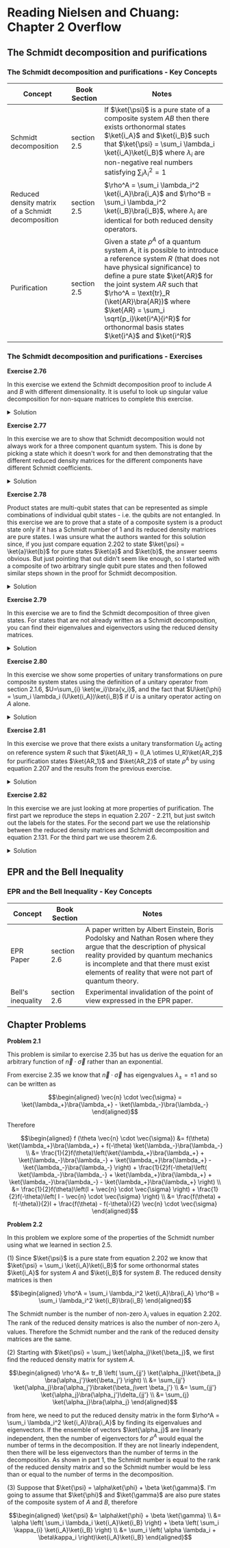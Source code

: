 # Reading Nielsen and Chuang: Chapter 2 Overflow

## The Schmidt decomposition and purifications

### The Schmidt decomposition and purifications - Key Concepts

| Concept                              | Book Section              | Notes                                                                                                  |
|--------------------------------------|---------------------------|--------------------------------------------------------------------------------------------------------|
| Schmidt decomposition                | section 2.5               | If $\ket{\psi}$ is a pure state of a composite system $AB$ then there exists orthonormal states $\ket{i_A}$ and $\ket{i_B}$ such that $\ket{\psi} = \sum_i \lambda_i \ket{i_A}\ket{i_B}$ where $\lambda_i$ are non-negative real numbers satisfying $\sum_i \lambda_i^2 = 1$ |
| Reduced density matrix of a Schmidt decomposition | section 2.5  | $\rho^A = \sum_i \lambda_i^2 \ket{i_A}\bra{i_A}$ and $\rho^B = \sum_i \lambda_i^2 \ket{i_B}\bra{i_B}$, where $\lambda_i$ are identical for both reduced density operators. |
| Purification                         | section 2.5               | Given a state $\rho^A$ of a quantum system $A$, it is possible to introduce a reference system $R$ (that does not have physical significance) to define a pure state $\ket{AR}$ for the joint system $AR$ such that $\rho^A = \text{tr}_R (\ket{AR}\bra{AR})$ where $\ket{AR} = \sum_i \sqrt{p_i}\ket{i^A}{i^R}$ for orthonormal basis states $\ket{i^A}$ and $\ket{i^R}$ |

### The Schmidt decomposition and purifications - Exercises

**Exercise 2.76**

In this exercise we extend the Schmidt decomposition proof to include $A$ and $B$ with different dimensionality. It is useful to look up singular value decomposition for non-square matrices to complete this exercise. 

<details>
<summary>Solution</summary>

For the case where systems $A$ has dimensions $m$ and $B$ has dimensions $n$ and $m \geq n$, let $\ket{j}$ and $\ket{k}$ be any fixed orthonormal bases for systems $A$ and $B$, respectively. Then $\ket{\psi}$ can be written as

$$\begin{aligned}
\ket{\psi} = \sum_{jk} a_{jk}\ket{j}\ket{k}
\end{aligned}$$

for some matrix $a$ of complex number $a_{jk}$. By the singular value decomposition, $a = u c v$, where $c$ is a $m \times n$ matrix defined by

$$\begin{aligned}
c = \begin{bmatrix} d \\\ 0 \end{bmatrix}
\end{aligned}$$

with $d$ as a $n \times n$ diagonal matrix with non-negative elements, $u$ is a unitary $m \times m$ matrix given by

$$\begin{aligned}
u = \begin{bmatrix} u' \\\ u'' \end{bmatrix}
\end{aligned}$$

 $u'$ is a $m \times n$ matrix, and $v$ is a unitary $n \times n$ matrix. Thus

$$\begin{aligned}
\ket{\psi} = \sum_{ijk} u_{ji}' d_{ii} v_{ik} \ket{j}\ket{k} 
\end{aligned}$$

Defining $\ket{i_A} = \sum_j u_{ji}'\ket{j}$, $\ket{i_B}=\sum_k v_{ik} \ket{k}$, and $\lambda_i = d_{ii}$ we get

$$\begin{aligned}
\ket{\psi} = \sum_{i=1}^n \lambda_i \ket{i_A}\ket{i_B}
\end{aligned}$$

A similar calculation can be done for $m \leq n$ with the results

$$\begin{aligned}
\ket{\psi} = \sum_{i=1}^m \lambda_i \ket{i_A}\ket{i_B}
\end{aligned}$$

Therefore,

$$\begin{aligned}
\ket{\psi} = \sum_{i=1}^{\min(m,n)} \lambda_i \ket{i_A}\ket{i_B}
\end{aligned}$$

</details>


**Exercise 2.77**

In this exercise we are to show that Schmidt decomposition would not always work for a three component quantum system. This is done by picking a state which it doesn't work for and then demonstrating that the different reduced density matrices for the different components have different Schmidt coefficients. 

<details>
<summary>Solution</summary>

Let $\ket{j}$, $\ket{k}$, and $\ket{l}$ be fixed orthonormal basis for systems $A$, $B$, and $C$ with an arbitrary three component quantum state given by $\ket{\psi} = \sum_{jkl} a_{jkl} \ket{j}\ket{k}\ket{l}$. 

I'm going to add $\ket{0}$ to a Bell state to see if this example is one that can't be written as 2.206. This is mostly just an educated guess after reading section 2.4.3 and section 2.5 and thinking about what the reduced density matrices will likely be for the different systems. Therefore, 

$$\begin{aligned}
\ket{\psi} = \frac{\ket{0}\ket{0}\ket{0} + \ket{1}\ket{1}\ket{0}}{\sqrt{2}}
\end{aligned}$$

We can write the density operator for this system as 

$$\begin{aligned}
\rho &= \ket{\psi}\bra{\psi} \\
&= \left( \frac{\ket{0}\ket{0}\ket{0} + \ket{1}\ket{1}\ket{0}}{\sqrt{2}} \right) \left( \frac{\bra{0}\bra{0}\bra{0} + \bra{1}\bra{1}\bra{0}}{\sqrt{2}} \right) \\
&= \frac{\ket{0}\ket{0}\ket{0}\bra{0}\bra{0}\bra{0} + \ket{0}\ket{0}\ket{0}\bra{1}\bra{1}\bra{0} + \ket{1}\ket{1}\ket{0}\bra{0}\bra{0}\bra{0} + \ket{1}\ket{1}\ket{0}\bra{1}\bra{1}\bra{0}}{2}
\end{aligned}$$

We know we that we can extract the reduced density operator for a system from a composite system density operator using equation 2.177 and so

$$\begin{aligned}
\rho^A &= \text{tr}_B(\text{tr}_C(\rho^{ABC}))\\
&= \text{tr}_B(\text{tr}_C(\frac{\ket{0}\ket{0}\ket{0}\bra{0}\bra{0}\bra{0} + \ket{0}\ket{0}\ket{0}\bra{1}\bra{1}\bra{0} + \ket{1}\ket{1}\ket{0}\bra{0}\bra{0}\bra{0} + \ket{1}\ket{1}\ket{0}\bra{1}\bra{1}\bra{0}}{2}))\\
&= \text{tr}_B(\frac{\ket{0}\ket{0}\bra{0}\bra{0} \braket{0 \vert 0}+ \ket{0}\ket{0}\bra{1}\bra{1}\braket{0 \vert 0} + \ket{1}\ket{1}\bra{0}\bra{0}\braket{0 \vert 0} + \ket{1}\ket{1}\bra{1}\bra{1}\braket{0 \vert 0}}{2}) \\
&= \text{tr}_B(\frac{\ket{0}\ket{0}\bra{0}\bra{0}+ \ket{0}\ket{0}\bra{1}\bra{1} + \ket{1}\ket{1}\bra{0}\bra{0} + \ket{1}\ket{1}\bra{1}\bra{1}}{2}) \\
&= \frac{\ket{0}\bra{0}\braket{0 \vert 0} + \ket{0}\bra{1}\braket{1 \vert 0} + \ket{1}\bra{0}\braket{0 \vert 1} + \ket{1}\bra{1}\braket{1 \vert 1}}{2} \\
&= \frac{\ket{0}\bra{0} + \ket{1}\bra{1}}{2} \\
\end{aligned}$$

$$\begin{aligned}
\rho^B &= \text{tr}_A(\text{tr}_C(\rho^{ABC}))\\
&= \text{tr}_A(\text{tr}_C(\frac{\ket{0}\ket{0}\ket{0}\bra{0}\bra{0}\bra{0} + \ket{0}\ket{0}\ket{0}\bra{1}\bra{1}\bra{0} + \ket{1}\ket{1}\ket{0}\bra{0}\bra{0}\bra{0} + \ket{1}\ket{1}\ket{0}\bra{1}\bra{1}\bra{0}}{2}))\\
&= \text{tr}_A(\frac{\ket{0}\ket{0}\bra{0}\bra{0} \braket{0 \vert 0}+ \ket{0}\ket{0}\bra{1}\bra{1}\braket{0 \vert 0} + \ket{1}\ket{1}\bra{0}\bra{0}\braket{0 \vert 0} + \ket{1}\ket{1}\bra{1}\bra{1}\braket{0 \vert 0}}{2}) \\
&= \text{tr}_A(\frac{\ket{0}\ket{0}\bra{0}\bra{0}+ \ket{0}\ket{0}\bra{1}\bra{1} + \ket{1}\ket{1}\bra{0}\bra{0} + \ket{1}\ket{1}\bra{1}\bra{1}}{2}) \\
&= \frac{\ket{0}\bra{0}\braket{0 \vert 0} + \ket{0}\bra{1}\braket{1 \vert 0} + \ket{1}\bra{0}\braket{0 \vert 1} + \ket{1}\bra{1}\braket{1 \vert 1}}{2} \\
&= \frac{\ket{0}\bra{0} + \ket{1}\bra{1}}{2} \\
\end{aligned}$$

$$\begin{aligned}
\rho^C &= \text{tr}_B(\text{tr}_A(\rho^{ABC}))\\
&= \text{tr}_B(\text{tr}_A(\frac{\ket{0}\ket{0}\ket{0}\bra{0}\bra{0}\bra{0} + \ket{0}\ket{0}\ket{0}\bra{1}\bra{1}\bra{0} + \ket{1}\ket{1}\ket{0}\bra{0}\bra{0}\bra{0} + \ket{1}\ket{1}\ket{0}\bra{1}\bra{1}\bra{0}}{2}))\\
&= \text{tr}_B(\frac{\ket{0}\ket{0}\bra{0}\bra{0}\braket{0 \vert 0} + \ket{0}\ket{0}\bra{1}\bra{0} \braket{1 \vert 0}  + \ket{1}\ket{0}\bra{0}\bra{0}\braket{0 \vert 1}  + \ket{1}\ket{0}\bra{1}\bra{0}\braket{1 \vert 1} }{2})\\
&= \text{tr}_B(\frac{\ket{0}\ket{0}\bra{0}\bra{0} + \ket{1}\ket{0}\bra{1}\bra{0}}{2})\\
&= \frac{\ket{0}\bra{0}\braket{0 \vert 0} + \ket{0}\bra{0}\braket{1 \vert 1}}{2}\\
&= \ket{0}\bra{0} \\
\end{aligned}$$

By Schmidt decomposition we should be able to write $\rho^A = \sum_i \lambda_i^2 \ket{i_A}\bra{i_A}$, $\rho^B = \sum_i \lambda_i^2 \ket{i_B}\bra{i_B}$, and $\rho^C = \sum_i \lambda_i^2 \ket{i_C}\bra{i_C}$ for some values of $\lambda_i^2$. For $\rho^A$ and $\rho^B$ there are two Schmidt coefficients that are both $\lambda_i^2 = \frac{1}{2}$. For $\rho^C$ the Schmidt coefficients are $\lambda_1^2 = 1$ and $\lambda_2^2 = 0$. Since these are not the same for all three components, we are unable to write the quantum states in the form given by equation 2.206.

</details>


**Exercise 2.78**

Product states are multi-qubit states that can be represented as simple combinations of individual qubit states - i.e. the qubits are not entangled. In this exercise we are to prove that a state of a composite system is a product state only if it has a Schmidt number of 1 and its reduced density matrices are pure states. I was unsure what the authors wanted for this solution since, if you just compare equation 2.202 to state $\ket{\psi} = \ket{a}\ket{b}$ for pure states $\ket{a}$ and $\ket{b}$, the answer seems obvious. But just pointing that out didn't seem like enough, so I started with a composite of two arbitrary single qubit pure states and then followed similar steps shown in the proof for Schmidt decomposition. 

<details>
<summary>Solution</summary>

For a composite system made from two single qubits with pure state unit vectors given by $\ket{a}$ and $\ket{b}$, $\ket{\psi}$ can be written as

$$\begin{aligned}
& \ket{a} &= a_0 \ket{0} + a_1 \ket{1} \\
& \ket{b} &= b_0 \ket{0} + b_1 \ket{1} \\
 \Rightarrow & \ket{\psi} &= \ket{a}\ket{b} \\
& &= \left(a_0 \ket{0} + a_1 \ket{1} \right) \left(b_0 \ket{0} + b_1 \ket{1}\right) \\
& &= a_0 b_0 \ket{0} \ket{0} + a_1 b_0 \ket{1} \ket{0} + a_0 b_1 \ket{0} \ket{1} + a_1 b_1 \ket{1} \ket{1} \\
& &= \sum_{jk} a_{jk}\ket{j}\ket{k}
\end{aligned}$$

Then matrix $a$ is 

$$\begin{aligned}
a = \begin{bmatrix} a_0b_0 & a_0b_1 \\\ a_1b_0 & a_1b_1 \end{bmatrix}
\end{aligned}$$


Performing singular value decomposition, we get

$$\begin{aligned}
\begin{bmatrix} a_0b_0 & a_0b_1 \\\ a_1b_0 & a_1b_1 \end{bmatrix} &= \begin{bmatrix} u_{11} & u_{12} \\\ u_{21} & u_{22} \end{bmatrix} \begin{bmatrix} \lambda_1 & 0 \\\ 0 & \lambda_2 \end{bmatrix} \begin{bmatrix} v_{11} & v_{12} \\\ v_{21} & v_{22} \end{bmatrix} \\
&= \begin{bmatrix} a_0 & a_1 \\\ a_1 & -a_0 \end{bmatrix} \begin{bmatrix} 1 & 0 \\\ 0 & 0 \end{bmatrix} \begin{bmatrix} b_0 & b_1 \\\ b_1 & -b_0 \end{bmatrix} \\
\end{aligned}$$

Therefore the Schmidt number is $1$, since there is only one non-zero $\lambda$ and the orthonormal states are 

$$\begin{aligned}
\ket{1_A} = \sum_j u_{j1}\ket{j} = a_0\ket{0} + a_1\ket{1} = \ket{a}\\
\ket{1_B} = \sum_k v_{1k}\ket{k} = b_0\ket{0} + b_1\ket{1} = \ket{b}
\end{aligned}$$

These are just the individual pure states that we started with. 

The the reduced density matrices are 

$$\begin{aligned}
\rho^A = \ket{a}\bra{a}\\
\rho^B = \ket{b}\bra{b}
\end{aligned}$$

You can further confirm that these are pure states by checking that $\text{tr}((\rho^A)^2) = \text{tr}((\rho^B)^2) = 1$, which I'll show below for $\rho^A$

$$\begin{aligned}
\text{tr}((\rho^A)^2) &= \text{tr}(\ket{a}\braket{a \vert a}\bra{a})\\
&= \text{tr}(\ket{a}\bra{a}) \\
&= \braket{a \vert a} \\
&= 1
\end{aligned}$$

Looking back at the singular value decomposition we can think about what things would look like if $\lambda_2$ was not $0$. The Schmidt number would then be $2$ and the Schmidt bases would be

$$\begin{aligned}
\ket{1_A} = \sum_j u_{j1}\ket{j} = a_0\ket{0} + a_1\ket{1}  \\
\ket{2_A} = \sum_j u_{j2}\ket{j} = a_1\ket{0} - a_0\ket{1} \\
\ket{1_B} = \sum_k v_{1k}\ket{k} = b_0\ket{0} + b_1\ket{1} \\
\ket{2_B} = \sum_k v_{2k}\ket{k} = b_1\ket{0} - b_0\ket{1}
\end{aligned}$$

The reduced density matrices now look like

$$\begin{aligned}
\rho^A = \lambda_1^2\ket{1_A}\bra{1_A} + \lambda_2^2\ket{2_A}\bra{2_A}\\
\rho^B = \lambda_1^2\ket{1_B}\bra{1_B} + \lambda_2^2\ket{2_B}\bra{2_B}\\
\end{aligned}$$

These are not pure states, which we can confirm this by showing $\text{tr}((\rho^A)^2) = \text{tr}((\rho^B)^2) < 1$

$$\begin{aligned}
\text{tr}((\rho^A)^2) &= \text{tr}(\lambda_1^4\ket{1_A}\braket{1_A \vert 1_A}\bra{1_A} + \lambda_1^2\lambda_2^2\ket{1_A}\braket{1_A \vert 2_A}\bra{2_A} + \lambda_1^2\lambda_2^2\ket{2_A}\braket{2_A \vert 1_A}\bra{1_A} + \lambda_2^4\ket{2_A}\braket{2_A \vert 2_A}\bra{2_A})\\
&= \text{tr}(\lambda_1^4\ket{1_A}\bra{1_A} + \lambda_2^4\ket{2_A}\bra{2_A}) \\
&= \lambda_1^4\braket{1_A \vert 1_A} + \lambda_2^4\braket{2_A \vert 2_A} \\
&= \lambda_1^4 + \lambda_2^4 < 1
\end{aligned}$$

The composite state made by these orthonormal states look like this

$$\begin{aligned}
\ket{\psi} &= \sum_i \lambda_i \ket{i_A}\ket{i_B} \\
&= \lambda_1\ket{1_A}\ket{1_B} + \lambda_2\ket{2_A}\ket{2_B} 
\end{aligned}$$

which is not a product state. 

</details>

**Exercise 2.79**

In this exercise we are to find the Schmidt decomposition of three given states. For states that are not already written as a Schmidt decomposition, you can find their eigenvalues and eigenvectors using the reduced density matrices. 

<details>
<summary>Solution</summary>

Let's look at the first given state

$$\begin{aligned}
\ket{\psi} &= \frac{\ket{00} + \ket{11}}{\sqrt{2}} \\
\end{aligned}$$

This state is already written as a Schmidt decomposition with $\lambda_1 = \lambda_2 = \frac{1}{\sqrt{2}}$, $\ket{1_A} = \ket{0}$, $\ket{2_A} = \ket{1}$, $\ket{1_B} = \ket{0}$, and $\ket{2_B} = \ket{1}$.


Moving on to the second state

$$\begin{aligned}
\ket{\psi} &= \frac{\ket{00} + \ket{01} + \ket{10} + \ket{11}}{2} \\
\end{aligned}$$

First let's calculate the reduced density matrix for $A$

$$\begin{aligned}
\rho^A &= \text{tr}_B \left(\left( \frac{\ket{00} + \ket{01} + \ket{10} + \ket{11}}{2} \right) \left( \frac{\bra{00} + \bra{01} + \bra{10} + \bra{11}}{2} \right) \right) \\
&= \frac{\ket{0}\bra{0} + \ket{0}\bra{1} + \ket{1}\bra{0} + \ket{1}\bra{1}}{2} \\
&= \begin{bmatrix} \frac{1}{2} & \frac{1}{2} \\\ \frac{1}{2} & \frac{1}{2} \end{bmatrix}
\end{aligned}$$

Now let's find the eigenvalues for this matrix

$$\begin{aligned}
0 &= \text{det} \left(\begin{bmatrix} \frac{1}{2} & \frac{1}{2} \\\ \frac{1}{2} & \frac{1}{2} \end{bmatrix} - \begin{bmatrix} \lambda & 0 \\\ 0 & \lambda \end{bmatrix} \right) \\
&= \text{det} \left(\begin{bmatrix} \frac{1}{2} - \lambda & \frac{1}{2} \\\ \frac{1}{2} & \frac{1}{2} - \lambda \end{bmatrix} \right) \\
&= \left(\frac{1}{2} - \lambda \right)^2 - \frac{1}{4} \\
&= \lambda^2 - \lambda 
\end{aligned}$$

Therefore $\lambda_1 = 1$ and $\lambda_2=0$. 

The eigenvector for $\lambda_1 = 1$ can be found by solving for

$$\begin{aligned}
0 &= \begin{bmatrix} \frac{1}{2} - 1 & \frac{1}{2} \\\ \frac{1}{2} & \frac{1}{2} - 1 \end{bmatrix} \begin{bmatrix} x_1 \\\ x_2 \end{bmatrix} \\
&= \begin{bmatrix} -\frac{1}{2} x_1 + \frac{1}{2} x_2 \\\ \frac{1}{2}x_1 + -\frac{1}{2} x_2 \end{bmatrix}
\end{aligned}$$

Which means $x_1 = x_2$ and so the normalized eigenvector is $\ket{1_A} = \frac{1}{\sqrt{2}}(\ket{0} + \ket{1})$. It can be seen that state $B$ has the same reduced density matrix and therefore the same eigenvectors and eigenvalues. Therefore the Schmidt decomposition can be written as

$$\begin{aligned}
\ket{\psi} = \left( \frac{1}{\sqrt{2}}(\ket{0} + \ket{1}) \right)\left( \frac{1}{\sqrt{2}}(\ket{0} + \ket{1}) \right)
\end{aligned}$$

Finally, we'll look at the third state

$$\begin{aligned}
\ket{\psi} &= \frac{\ket{00} + \ket{01} + \ket{10}}{\sqrt{3}} \\
\end{aligned}$$

We'll first caclulate the reduced density matrix for $A$

$$\begin{aligned}
\rho^A &= \text{tr} \left(\left(\frac{\ket{00} + \ket{01} + \ket{10}}{\sqrt{3}} \right)\left(\frac{\bra{00} + \bra{01} + \bra{10}}{\sqrt{3}} \right) \right)\\
&=\frac{2\ket{0}\bra{0} + \ket{0}\bra{1} + \ket{1}\bra{0} + \ket{1}\bra{1}}{3} \\
&= \begin{bmatrix} \frac{2}{3} & \frac{1}{3} \\\ \frac{1}{3} & \frac{1}{3} \end{bmatrix}
\end{aligned}$$

Now let's find the eigenvalues for this matrix

$$\begin{aligned}
0 &= \text{det} \left(\begin{bmatrix} \frac{2}{3} & \frac{1}{3} \\\ \frac{1}{3} & \frac{1}{3} \end{bmatrix} - \begin{bmatrix} \lambda & 0 \\\ 0 & \lambda \end{bmatrix} \right) \\
&= \text{det} \left(\begin{bmatrix} \frac{2}{3} - \lambda & \frac{1}{3} \\\ \frac{1}{3} & \frac{1}{3} - \lambda \end{bmatrix} \right) \\
&= \left(\frac{2}{3} - \lambda \right) \left(\frac{1}{3} - \lambda \right) - \frac{1}{9} \\
&= \frac{1}{9} - \lambda  + \lambda^2 
\end{aligned}$$

Therefore the eigenvalues are $\lambda_{\pm} = \frac{3 \pm \sqrt{5}}{6}$.

The eigenvectors then can be found by solving

$$\begin{aligned}
0 &=  \begin{bmatrix} \frac{2}{3} - \lambda_{\pm} & \frac{1}{3} \\\ \frac{1}{3} & \frac{1}{3} - \lambda_{\pm} \end{bmatrix} \begin{bmatrix} x_1 \\\ x_2 \end{bmatrix} \\
&= \begin{bmatrix} x_1 \left(\frac{2}{3} - \lambda_{\pm}\right) + x_2 \frac{1}{3}  \\\ x_1 \frac{1}{3} + x_2 \left(\frac{1}{3} - \lambda_{\pm}\right) \end{bmatrix} \\
\end{aligned}$$

and so the eigenvectors are given by $\ket{\pm} = \frac{1}{\sqrt{10 \pm 2\sqrt{5}}}\left( 1 \pm \sqrt{5} \ket{0} + 2 \ket{1}\right)$. It can be seen that state $B$ has the same reduced density matrix and therefore the same eigenvectors and eigenvalues. Therefore the Schmidt decomposition can be written as

$$\begin{aligned}
\ket{\psi} &= \sqrt{\lambda_+}\ket{+}\ket{+} + \sqrt{\lambda_-}\ket{-}\ket{-} 
\end{aligned}$$

</details>


**Exercise 2.80**

In this exercise we show some properties of unitary transformations on pure composite system states using the definition of a unitary operator from section 2.1.6, $U=\sum_{i} \ket{w_i}\bra{v_i}$, and the fact that $U\ket{\phi} = \sum_i \lambda_i (U\ket{i_A})\ket{i_B}$ if $U$ is a unitary operator acting on $A$ alone. 

<details>
<summary>Solution</summary>

From section 2.1.6 we know that a unitary operator can be defined as $U=\sum_{i} \ket{w_i}\bra{v_i}$ for any two orthonormal bases $\ket{v_i}$ and $\ket{w_i}$ for $A$ and $V=\sum_{i} \ket{y_i}\bra{x_i}$ for any two orthonormal bases $\ket{x_i}$ and $\ket{y_i}$ for $B$. From section 2.5 we know that $(U \otimes V)\ket{\phi} = \sum_i \lambda_i (U\ket{v_i}) (V \ket{x_i}) = \sum_i \lambda_i \ket{w_i}\ket{y_i}$ when $U$ is a unitary operator acting on system $A$ alone and $V$ is a unitary operator acting on system $B$ alone. 

Therefore if $\ket{\psi} = \sum_i \lambda_i \ket{w_i}\ket{y_i}$ and $\ket{\phi} = \sum_i \lambda_i \ket{v_i}\ket{x_i}$ for the same values of $\lambda_i$, then $\ket{\psi} = (U \otimes V) \ket{\phi}$ for some unitary operators $U$ and $V$. 

</details>


**Exercise 2.81**

In this exercise we prove that there exists a unitary transformation $U_R$ acting on reference system $R$ such that $\ket{AR_1} = (I_A \otimes U_R)\ket{AR_2}$ for purification states $\ket{AR_1}$ and $\ket{AR_2}$ of state $\rho^A$ by using equation 2.207 and the results from the previous exercise. 

<details>
<summary>Solution</summary>

From equation 2.207 we know that purification states can be written as 

$$\begin{aligned}
\ket{AR_1} &= \sum_i \sqrt{p_i}\ket{i^A}\ket{i_1^R} \\
\ket{AR_2} &= \sum_i \sqrt{p_i}\ket{i^A}\ket{i_2^R} 
\end{aligned}$$

For some orthonormal bases $\ket{i_1^R}$ and $\ket{i_2^R}$ of $R$. Let $U_R = \sum_i \ket{i_2^R}\bra{i_1^R}$ be some unitary operator acting on system $R$, therefore

$$\begin{aligned}
(I_A \otimes U_R)\ket{AR_1} &= \sum_i \sqrt{p_i} (I_A \ket{i^A}) (U_R \ket{i_1^R}) \\
&= \sum_i \sqrt{p_i} \ket{i^A} \ket{i_2^R} \\
&= \ket{AR_2}
\end{aligned}$$

</details>


**Exercise 2.82**

In this exercise we are just looking at more properties of purification. The first part we reproduce the steps in equation 2.207 - 2.211, but just switch out the labels for the states. For the second part we use the relationship between the reduced density matrices and Schmidt decomposition and equation 2.131. For the third part we use theorem 2.6.  

<details>
<summary>Solution</summary>

(1) We are given $\ket{AR} = \sum_i \sqrt{p_i} \ket{\psi_i}\ket{i}$

Now we calculate the reduced density operator for system $A$ corresponding to the state $\ket{AR}$

$$\begin{aligned}
tr_R (\ket{AR}\bra{AR}) &= \sum_{ij} \sqrt{p_ip_j} \ket{\psi_i}{\psi_j} tr(\ket{i}\bra{i}) \\
&= \sum_{ij} \sqrt{p_ip_j} \ket{\psi_i}\bra{\psi_j} \delta_{ij} \\
&= \sum_{i} p_i \ket{\psi_i}\bra{\psi_i} \\
&= \rho^A
\end{aligned}$$

Thus $\sum_i \sqrt{p_i} \ket{\psi_i}\ket{i}$ is a purification of $\rho^A$. 

(2) Since $\ket{AR} = \sum_i \sqrt{p_i} \ket{\psi_i}\ket{i}$ is written in the form of a Schmidt decomposition we know that the reduced density matrix for $R$ can be written as 

$$\begin{aligned}
\rho^R = \sum_i p_i \ket{i}\bra{i}\\
\end{aligned}$$

We can read directly from the density matrix that the probability of obtaining outcome $i$ is $p_i$. 

The state after the measurement $M_i = I \otimes \ket{i}\bra{i}$ is

$$\begin{aligned}
\frac{M_i\ket{\psi}}{\sqrt{p_i}} &= \frac{(I_A \otimes \ket{i}\bra{i})(\sum_{i'} \sqrt{p_{i'}} \ket{\psi_{i'}}\ket{i'})}{\sqrt{p_{i}}} \\
&= \frac{\sum_{i'} \sqrt{p_{i'}} \ket{\psi_{i'}}\ket{i}\braket{i \vert i'}}{\sqrt{p_{i}}} \\
&= \frac{ \sqrt{p_{i}} \ket{\psi_{i}}\ket{i}}{\sqrt{p_{i}}} \\
&= \ket{\psi_{i}}\ket{i}
\end{aligned}$$

So the corresponding state of system $A$ is $\ket{\psi_i}$

(3) An arbitrary ensemble and purification of $\rho$ can be written as $\ket{AR} = \sum_j \sqrt{q_j}\ket{\phi_j}\ket{j}$. By theorem 2.6 we know that $\sqrt{q_j}\ket{\phi_j} = \sum_i u_{ji} \sqrt{p_i}\ket{\psi_i}$ for some unitary $u_{ji}$ if both $\sqrt{p_i}\ket{\psi_i}$ and $\sqrt{q_j}\ket{\phi_j}$ generate the same density matrix. Therefore any purification of $\rho$ can be written as

$$\begin{aligned}
\ket{AR} &= \sum_j\sqrt{q_j}\ket{\phi_j}\ket{j} \\
&= \sum_j\sqrt{q_j}\ket{\phi_j}\ket{j} \\
&= \sum_j \left(\sum_i u_{ji} \sqrt{p_i}\ket{\psi_i} \right) \ket{j} \\
&= \sum_i \sqrt{p_i}\ket{\psi_i} \left(\sum_j u_{ji} \ket{j} \right) \\
&= \sum_i \sqrt{p_i}\ket{\psi_i} \ket{i} 
\end{aligned}$$

Where we define $\ket{i} = \sum_j u_{ji} \ket{j}$. Since $u_{ji}$ is unitary, it preserves the orthonormality of the vectors, therefore $\ket{i}$ is an orthonormal basis in which $R$ can be measured such that the corresponding post-measurement state for system $A$ is $\ket{\psi_i}$.

</details>

## EPR and the Bell Inequality

### EPR and the Bell Inequality - Key Concepts

| Concept                              | Book Section              | Notes                                                                                                  |
|--------------------------------------|---------------------------|--------------------------------------------------------------------------------------------------------|
| EPR Paper                            | section 2.6               | A paper written by Albert Einstein, Boris Podolsky and Nathan Rosen where they argue that the description of physical reality provided by quantum mechanics is incomplete and that there must exist elements of reality that were not part of quantum theory. |
| Bell's inequality                    | section 2.6               | Experimental invalidation of the point of view expressed in the EPR paper.

## Chapter Problems

**Problem 2.1**

This problem is similar to exercise 2.35 but has us derive the equation for an arbitrary function of $\vec{n} \cdot \vec{\sigma}$ rather than an exponential. 

From exercise 2.35 we know that $\vec{n} \cdot \vec{\sigma}$ has eigengvalues $\lambda_{\pm} = \pm 1$ and so can be written as

$$\begin{aligned}
\vec{n} \cdot \vec{\sigma} = \ket{\lambda_+}\bra{\lambda_+} - \ket{\lambda_-}\bra{\lambda_-}
\end{aligned}$$

Therefore 

$$\begin{aligned}
f (\theta \vec{n} \cdot \vec{\sigma}) &= f(\theta) \ket{\lambda_+}\bra{\lambda_+} + f(-\theta) \ket{\lambda_-}\bra{\lambda_-} \\
&= \frac{1}{2}f(\theta)\left(\ket{\lambda_+}\bra{\lambda_+} + \ket{\lambda_-}\bra{\lambda_-} + \ket{\lambda_+}\bra{\lambda_+} -  \ket{\lambda_-}\bra{\lambda_-} \right) + \frac{1}{2}f(-\theta)\left( \ket{\lambda_-}\bra{\lambda_-} + \ket{\lambda_+}\bra{\lambda_+} + \ket{\lambda_-}\bra{\lambda_-} - \ket{\lambda_+}\bra{\lambda_+} \right) \\
&= \frac{1}{2}f(\theta)\left(I + \vec{n} \cdot \vec{\sigma} \right) + \frac{1}{2}f(-\theta)\left( I - \vec{n} \cdot \vec{\sigma} \right) \\
&= \frac{f(\theta) + f(-\theta)}{2}I + \frac{f(\theta) - f(-\theta)}{2} \vec{n} \cdot \vec{\sigma}
\end{aligned}$$


**Problem 2.2**

In this problem we explore some of the properties of the Schmidt number using what we learned in section 2.5. 

(1) Since $\ket{\psi}$ is a pure state from equation 2.202 we know that $\ket{\psi} = \sum_i \ket{i_A}\ket{i_B}$ for some orthonormal states $\ket{i_A}$ for system $A$ and $\ket{i_B}$ for system $B$. The reduced density matrices is then

$$\begin{aligned}
\rho^A = \sum_i \lambda_i^2 \ket{i_A}\bra{i_A}
\rho^B = \sum_i \lambda_i^2 \ket{i_B}\bra{i_B}
\end{aligned}$$

The Schmidt number is the number of non-zero $\lambda_i$ values in equation 2.202. The rank of the reduced density matrices is also the number of non-zero $\lambda_i$ values. Therefore the Schmidt number and the rank of the reduced density matrices are the same. 

(2) Starting with $\ket{\psi} = \sum_j \ket{\alpha_j}\ket{\beta_j}$, we first find the reduced density matrix for system $A$.

$$\begin{aligned}
\rho^A &= tr_B \left( \sum_{jj'} \ket{\alpha_j}\ket{\beta_j} \bra{\alpha_j'}\ket{\beta_j'} \right) \\
&= \sum_{jj'} \ket{\alpha_j}\bra{\alpha_j'}\braket{\beta_j\vert \beta_j'} \\
&= \sum_{jj'} \ket{\alpha_j}\bra{\alpha_j'}\delta_{jj'} \\
&= \sum_{j} \ket{\alpha_j}\bra{\alpha_j}
\end{aligned}$$

from here, we need to put the reduced density matrix in the form $\rho^A = \sum_i \lambda_i^2 \ket{i_A}\bra{i_A}$ by finding its eigenvalues and eigenvectors. If the ensemble of vectors $\ket{\alpha_j}$ are linearly independent, then the number of eigenvectors for $\rho^A$  would equal the number of terms in the decomposition. If they are not linearly independent, then there will be less eigenvectors than the number of terms in the decomposition. As shown in part 1, the Schmidt number is equal to the rank of the reduced density matrix and so the Schmidt number would be less than or equal to the number of terms in the decomposition. 

(3) Suppose that $\ket{\psi} = \alpha\ket{\phi} + \beta \ket{\gamma}$. I'm going to assume that $\ket{\phi}$ and $\ket{\gamma}$ are also pure states of the composite system of $A$ and $B$, therefore

$$\begin{aligned}
\ket{\psi} &= \alpha\ket{\phi} + \beta \ket{\gamma} \\
&= \alpha \left( \sum_i \lambda_i \ket{i_A}\ket{i_B} \right) + \beta \left( \sum_i \kappa_{i} \ket{i_A}\ket{i_B} \right) \\
&= \sum_i \left( \alpha \lambda_i + \beta\kappa_i \right)\ket{i_A}\ket{i_B} 
\end{aligned}$$


